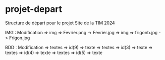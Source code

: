# projet-depart
Structure de départ pour le projet Site de la TIM 2024


IMG : Modification 
    => img => Fevrier.png -> Fevrier.jpg
    => img => frigonb.jpg -> Frigon.jpg

BDD : Modification 
    => textes => id(9) => texte
    => textes => id(3) => texte
    => textes => id(4) => texte
    => textes => id(5) => texte